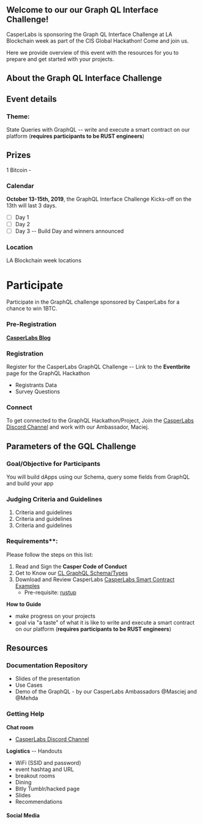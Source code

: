
## Welcome to our our Graph QL Interface Challenge!

CasperLabs is sponsoring the Graph QL Interface Challenge at LA Blockchain week as part of the CIS Global Hackathon! Come and join us.

Here we provide overview of this event with the resources for you to prepare and get started with your projects.

## About the Graph QL Interface Challenge 

## Event details

### **Theme:** 

State Queries with GraphQL -- write and execute a smart contract on our platform (**requires participants to be RUST engineers**) <!--Maciej-->

## **Prizes**

1 Bitcoin - 

### Calendar

**October 13-15th, 2019**, the GraphQL Interface Challenge Kicks-off on the 13th will last 3 days.

- [ ] Day 1
- [ ] Day 2
- [ ] Day 3 -- Build Day and winners announced 

<!--get confirmation-->

### **Location**	

LA Blockchain week locations

# Participate

Participate in the GraphQL challenge sponsored by CasperLabs for a chance to win 1BTC.

### Pre-Registration

**[CasperLabs Blog](https://medium.com/casperlabs)**  

### Registration

Register for the CasperLabs GraphQL Challenge -- Link to the **Eventbrite** page for the GraphQL Hackathon

- Registrants Data
- Survey Questions

### Connect

To get connected to the GraphQL Hackathon/Project, Join the [CasperLabs Discord Channel](https://discord.gg/n9bBs8W) and work with our Ambassador, Maciej.



## Parameters of the GQL Challenge

### Goal/Objective for Participants

You will build dApps using our Schema, query some fields from GraphQL and build your app

<!--internal what it is like to write and execute a smart contract on our platform-->

<!--funneling people to the community-->

### **Judging Criteria** and Guidelines 

1. Criteria and guidelines
2. Criteria and guidelines
3. Criteria and guidelines

### Requirements**: 

Please follow the steps on this list:

1. Read and Sign the **Casper Code of Conduct**
2. Get to Know our [CL GraphQL Schema/Types](https://casperlabs.atlassian.net/wiki/spaces/EN/pages/92176385/GraphQL+Schema+Types) 
3. Download and Review CasperLabs [CasperLabs Smart Contract Examples](https://github.com/CasperLabs/contract-examples/tree/master)
   - Pre-requisite: [rustup](https://rustup.rs/)

**How to Guide**

- make progress on your projects
- goal via "a taste" of what it is like to write and execute a smart contract on our platform (**requires participants to be RUST engineers**)

## **Resources**

### **Documentation Repository**

- Slides of the presentation
- Use Cases
- Demo of the GraphQL - by our CasperLabs Ambassadors @Masciej and @Mehda

### **Getting Help**

**Chat room**

- [CasperLabs Discord Channel](https://discord.gg/n9bBs8W)

**Logistics**  -- Handouts

- WiFi (SSID and password)
- event hashtag and URL
- breakout rooms
- Dining
- Bitly Tumblr/hacked page
- Slides
- Recommendations

#### Social Media

<!--internal what it is like to write and execute a smart contract on our platform-->

<!--funneling people to the community-->

<!--internal what it is like to write and execute a smart contract on our platform-->

<!--funneling people to the community-->

